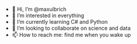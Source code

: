 - 👋 Hi, I’m @maxulbrich
- 👀 I’m interested in everything
- 🌱 I’m currently learning C# and Python
- 💞️ I’m looking to collaborate on science and data
- 📫 How to reach me: find me when you wake up

<!---
maxulbrich/maxulbrich is a ✨ special ✨ repository because its `README.md` (this file) appears on your GitHub profile.
You can click the Preview link to take a look at your changes.
--->
